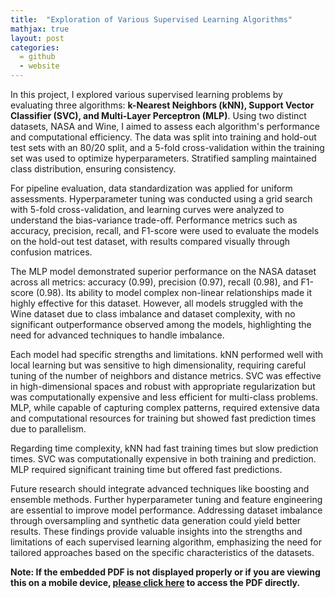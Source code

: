 ```yaml
---
title:  "Exploration of Various Supervised Learning Algorithms"
mathjax: true
layout: post
categories: 
  = github
  - website
---
```


In this project, I explored various supervised learning problems by evaluating three algorithms: **k-Nearest Neighbors (kNN), Support Vector Classifier (SVC), and Multi-Layer Perceptron (MLP)**. Using two distinct datasets, NASA and Wine, I aimed to assess each algorithm's performance and computational efficiency. The data was split into training and hold-out test sets with an 80/20 split, and a 5-fold cross-validation within the training set was used to optimize hyperparameters. Stratified sampling maintained class distribution, ensuring consistency.

For pipeline evaluation, data standardization was applied for uniform assessments. Hyperparameter tuning was conducted using a grid search with 5-fold cross-validation, and learning curves were analyzed to understand the bias-variance trade-off. Performance metrics such as accuracy, precision, recall, and F1-score were used to evaluate the models on the hold-out test dataset, with results compared visually through confusion matrices.

The MLP model demonstrated superior performance on the NASA dataset across all metrics: accuracy (0.99), precision (0.97), recall (0.98), and F1-score (0.98). Its ability to model complex non-linear relationships made it highly effective for this dataset. However, all models struggled with the Wine dataset due to class imbalance and dataset complexity, with no significant outperformance observed among the models, highlighting the need for advanced techniques to handle imbalance.

Each model had specific strengths and limitations. kNN performed well with local learning but was sensitive to high dimensionality, requiring careful tuning of the number of neighbors and distance metrics. SVC was effective in high-dimensional spaces and robust with appropriate regularization but was computationally expensive and less efficient for multi-class problems. MLP, while capable of capturing complex patterns, required extensive data and computational resources for training but showed fast prediction times due to parallelism.

Regarding time complexity, kNN had fast training times but slow prediction times. SVC was computationally expensive in both training and prediction. MLP required significant training time but offered fast predictions. 

Future research should integrate advanced techniques like boosting and ensemble methods. Further hyperparameter tuning and feature engineering are essential to improve model performance. Addressing dataset imbalance through oversampling and synthetic data generation could yield better results. These findings provide valuable insights into the strengths and limitations of each supervised learning algorithm, emphasizing the need for tailored approaches based on the specific characteristics of the datasets.

**Note: If the embedded PDF is not displayed properly or if you are viewing this on a mobile device, <a href="https://kodendaal.github.io/assets/supervised_learning.pdf" target="_blank">please click here</a> to access the PDF directly.**

<div id="adobe-dc-view" style="width: 100%;"></div>
<script src="https://acrobatservices.adobe.com/view-sdk/viewer.js"></script>
<script type="text/javascript">
	document.addEventListener("adobe_dc_view_sdk.ready", function(){ 
		var adobeDCView = new AdobeDC.View({clientId: "88fc5e85e52f40a8907929f42cf063cb", divId: "adobe-dc-view"});
		adobeDCView.previewFile({
			content:{location: {url: "https://kodendaal.github.io/assets/supervised_learning.pdf"}},
			metaData:{fileName: "supervised_learning.pdf"}
		}, {embedMode: "IN_LINE"});
	});
</script>
